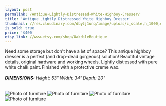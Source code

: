 ```yaml
---
layout: post
permalink: /Antique-Lightly-Distressed-White-Highboy-Dresser/
title: 'Antique Lightly Distressed White Highboy Dresser'
thumbnail: //res.cloudinary.com/dbytj1unq/image/upload/c_scale,h_1000,q_80,w_1000/v1429062168/Oakdale-Boutique/Posts/2015-01-08-Antique-Lightly-Distressed-White-Highboy-Dresser/Thumbnail8.jpg
is_sold: true
price: '$400'
etsy_link: //www.etsy.com/shop/OakdaleBoutique
---
```


Need some storage but don't have a lot of space? This antique highboy dresser is a perfect (and drop-dead gorgeous) solution! Beautiful vintage details, original hardware and working wheels. Lightly distressed with pure white chalk paint. Finished with a protective creme wax. 

###### **DIMENSIONS:** Height: 53" Width: 34" Depth: 20"

![Photo of furniture][image1]
![Photo of furniture][image2]
![Photo of furniture][image3]
![Photo of furniture][image4]

<!-- Images -->
[image1]: //res.cloudinary.com/dbytj1unq/image/upload/c_limit,q_80,w_2000/v1429062185/Oakdale-Boutique/Posts/2015-01-08-Antique-Lightly-Distressed-White-Highboy-Dresser/IMG_8348.jpg

[image2]: //res.cloudinary.com/dbytj1unq/image/upload/c_limit,q_80,w_2000/v1429062183/Oakdale-Boutique/Posts/2015-01-08-Antique-Lightly-Distressed-White-Highboy-Dresser/IMG_8357.jpg

[image3]: //res.cloudinary.com/dbytj1unq/image/upload/c_limit,q_80,w_2000/v1429062176/Oakdale-Boutique/Posts/2015-01-08-Antique-Lightly-Distressed-White-Highboy-Dresser/IMG_8359.jpg

[image4]: //res.cloudinary.com/dbytj1unq/image/upload/c_limit,q_80,w_2000/v1429062178/Oakdale-Boutique/Posts/2015-01-08-Antique-Lightly-Distressed-White-Highboy-Dresser/IMG_8364.jpg
